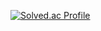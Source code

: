 [![Solved.ac Profile](http://mazassumnida.wtf/api/v2/generate_badge?boj=rhseung)](https://solved.ac/rhseung)
